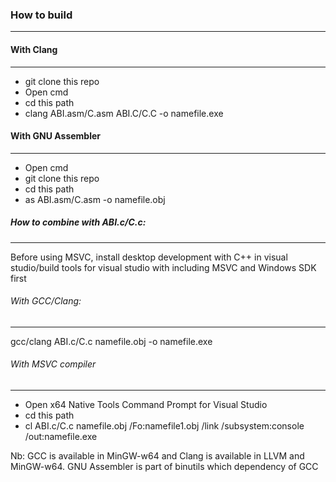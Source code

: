 ### How to build
----------------

#### With Clang
---------------

-   git clone this repo
-   Open cmd
-   cd this path
-   clang ABI.asm/C.asm ABI.C/C.C -o namefile.exe

#### With GNU Assembler
-----------------------

-   Open cmd
-   git clone this repo
-   cd this path
-   as ABI.asm/C.asm -o namefile.obj

##### How to combine with ABI.c/C.c:
------------------------------------

Before using MSVC, install desktop development with C++ in visual studio/build tools for visual studio with including MSVC and Windows SDK first

###### With GCC/Clang:
----------------------

gcc/clang ABI.c/C.c namefile.obj -o namefile.exe

###### With MSVC compiler
-------------------------

-   Open x64 Native Tools Command Prompt for Visual Studio
-   cd this path
-   cl ABI.c/C.c namefile.obj /Fo:namefile1.obj /link /subsystem:console /out:namefile.exe

Nb: GCC is available in MinGW-w64 and Clang is available in LLVM and MinGW-w64. GNU Assembler is part of binutils which dependency of GCC
